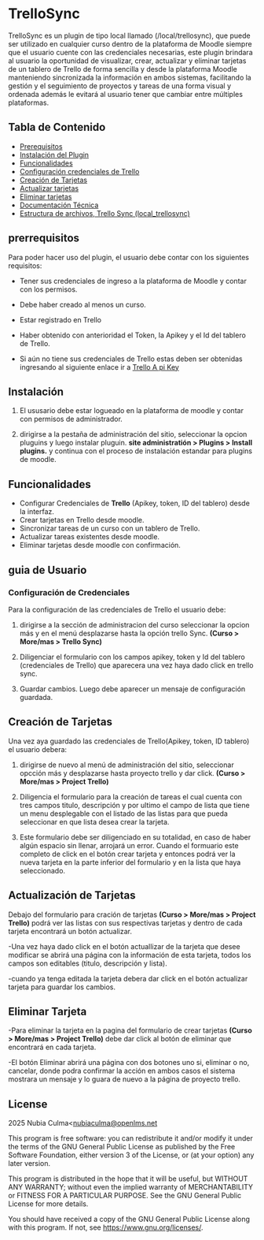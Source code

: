 # TrelloSync #

TrelloSync es un plugin de tipo local llamado (/local/trellosync), que puede ser utilizado en cualquier curso dentro de la plataforma de Moodle siempre que el usuario cuente con las credenciales necesarias, este plugin brindara  al usuario la oportunidad de visualizar, crear, actualizar y eliminar tarjetas de un tablero de Trello de forma sencilla y desde la plataforma Moodle manteniendo sincronizada la información en ambos sistemas, facilitando la gestión y el seguimiento de proyectos y tareas de una forma visual y ordenada además le evitará al usuario tener que cambiar entre múltiples plataformas.

## Tabla de Contenido ##

- [Prerequisitos](*prerrequisitos)
- [Instalación del Plugin](*instalación_del_plugin)
- [Funcionalidades](*funcionalidades)
- [Configuración credenciales de Trello](*configuración_de_credenciales_de_trello)
- [Creación de Tarjetas](*creación_de_tarjetas)
- [Actualizar tarjetas](*actualizar_tarjetas)
- [Eliminar tarjetas](*eliminar_tarjetas)
- [Documentación Técnica](*documentación_técnica)
- [Estructura de archivos, Trello Sync (local_trellosync)](*Estructura_de_archivos,_Trello_Sync_(local_trellosync))


## prerrequisitos ##

Para poder hacer uso del plugin, el usuario debe contar con los siguientes requisitos:

- Tener sus credenciales de ingreso a la plataforma de Moodle y contar con los permisos.

- Debe haber creado al menos un curso.

- Estar registrado en Trello 

- Haber obtenido con anterioridad el Token, la Apikey y el Id del tablero de Trello. 

- Si aún no tiene sus credenciales de Trello  estas deben ser obtenidas  ingresando al siguiente enlace ir a [Trello A pi Key](https://developer.atlassian.com/cloud/trello/guides/rest-api/api-introduction/)

## Instalación ##

1. El ususario debe estar logueado en la plataforma de moodle y contar con permisos de administrador.
   
2. dirigirse a la pestaña de administración del sitio, seleccionar la opcion pluguins y luego instalar pluguin.
**site administratión > Plugins > Install plugins.** y continua con el proceso de instalación estandar para plugins de moodle. 

## Funcionalidades ##

- Configurar Credenciales de **Trello** (Apikey, token, ID del tablero) desde la interfaz.
- Crear tarjetas en Trello desde moodle.
- Sincronizar tareas de un curso con un tablero de Trello.
- Actualizar tareas existentes desde moodle.
- Eliminar tarjetas desde moodle con confirmación.

## guia de Usuario ##
### Configuración de Credenciales ##
Para la configuración de las credenciales de Trello el usuario debe:
1. dirigirse a la sección de administracion del curso seleccionar la opcion más y en el menú desplazarse hasta la opción trello Sync. **(Curso > More/mas > Trello Sync)**

2. Diligenciar el formulario con los campos apikey, token y Id del tablero (credenciales de Trello) que aparecera una vez haya dado click en trello sync.

3. Guardar cambios. Luego debe aparecer un mensaje de configuración guardada. 

## Creación de Tarjetas ##

Una vez aya guardado las credenciales de Trello(Apikey, token, ID tablero) el usuario debera:
1. dirigirse de nuevo al menú de administración del sitio, seleccionar opcción más y desplazarse hasta proyecto trello y dar click. **(Curso > More/mas > Project Trello)**

2. Diligencia el formulario para la creación de tareas el cual cuenta con tres campos titulo, descripción y por ultimo el campo de lista que tiene un menu desplegable con el listado de las listas para que pueda seleccionar en que lista desea crear la tarjeta.

3. Este formulario debe ser diligenciado en su totalidad, en caso de haber algún espacio sin llenar, arrojará un error. Cuando el formuario este completo de click en el botón crear tarjeta y entonces  podrá ver la nueva tarjeta en la parte inferior del formulario y en la lista que haya seleccionado.

## Actualización de Tarjetas ##

 Debajo del formulario para cración de tarjetas **(Curso > More/mas > Project Trello)** podrá ver las listas con sus respectivas tarjetas y dentro de cada tarjeta encontrará un botón actualizar.

-Una vez haya dado click en el botón actuallizar de la tarjeta que desee modificar se abrirá una página con la información de esta tarjeta, todos los campos son editables (titulo, descripción y lista).

-cuando ya tenga editada la tarjeta debera dar click en el botón actualizar tarjeta para guardar los cambios.

## Eliminar Tarjeta ##

-Para eliminar la tarjeta en la pagina del formulario de crear tarjetas **(Curso > More/mas > Project Trello)** debe dar click al botón de eliminar que encontrará en cada tarjeta.

-El botón Eliminar abrirá una página con dos botones uno si, eliminar o no, cancelar, donde podra confirmar la acción en ambos casos el sistema mostrara un mensaje y lo guara de nuevo a la página de proyecto trello.

## License ##

2025 Nubia Culma<nubiaculma@openlms.net

This program is free software: you can redistribute it and/or modify it under
the terms of the GNU General Public License as published by the Free Software
Foundation, either version 3 of the License, or (at your option) any later
version.

This program is distributed in the hope that it will be useful, but WITHOUT ANY
WARRANTY; without even the implied warranty of MERCHANTABILITY or FITNESS FOR A
PARTICULAR PURPOSE.  See the GNU General Public License for more details.

You should have received a copy of the GNU General Public License along with
this program.  If not, see <https://www.gnu.org/licenses/>.
